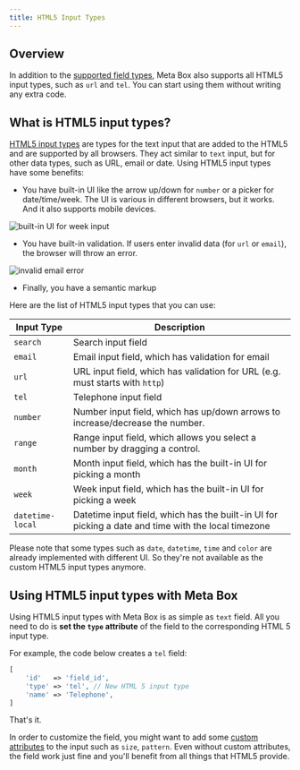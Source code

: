 ```yaml
---
title: HTML5 Input Types
---
```


## Overview

In addition to the [supported field types](/fields/), Meta Box also supports all HTML5 input types, such as `url` and `tel`. You can start using them without writing any extra code.

## What is HTML5 input types?

[HTML5 input types](http://html5doctor.com/html5-forms-input-types/) are types for the text input that are added to the HTML5 and are supported by all browsers. They act similar to `text` input, but for other data types, such as URL, email or date. Using HTML5 input types have some benefits:

- You have built-in UI like the arrow up/down for `number` or a picker for date/time/week. The UI is various in different browsers, but it works. And it also supports mobile devices.

![built-in UI for week input](https://i.imgur.com/owRtMYv.png)

- You have built-in validation. If users enter invalid data (for `url` or `email`), the browser will throw an error.

![invalid email error](https://i.imgur.com/vmUkaIP.png)

- Finally, you have a semantic markup

Here are the list of HTML5 input types that you can use:

Input Type | Description
---|---
`search`|Search input field
`email`|Email input field, which has validation for email
`url`|URL input field, which has validation for URL (e.g. must starts with `http`)
`tel`|Telephone input field
`number`|Number input field, which has up/down arrows to increase/decrease the number.
`range`|Range input field, which allows you select a number by dragging a control.
`month`|Month input field, which has the built-in UI for picking a month
`week`|Week input field, which has the built-in UI for picking a week
`datetime-local`|Datetime input field, which has the built-in UI for picking a date and time with the local timezone

Please note that some types such as `date`, `datetime`, `time` and `color` are already implemented with different UI. So they're not available as the custom HTML5 input types anymore.

## Using HTML5 input types with Meta Box

Using HTML5 input types with Meta Box is as simple as `text` field. All you need to do is **set the `type` attribute** of the field to the corresponding HTML 5 input type.

For example, the code below creates a `tel` field:

```php
[
    'id'   => 'field_id',
    'type' => 'tel', // New HTML 5 input type
    'name' => 'Telephone',
]
```

That's it.

In order to customize the field, you might want to add some [custom attributes](/custom-attributes/) to the input such as `size`, `pattern`. Even without custom attributes, the field work just fine and you'll benefit from all things that HTML5 provide.
